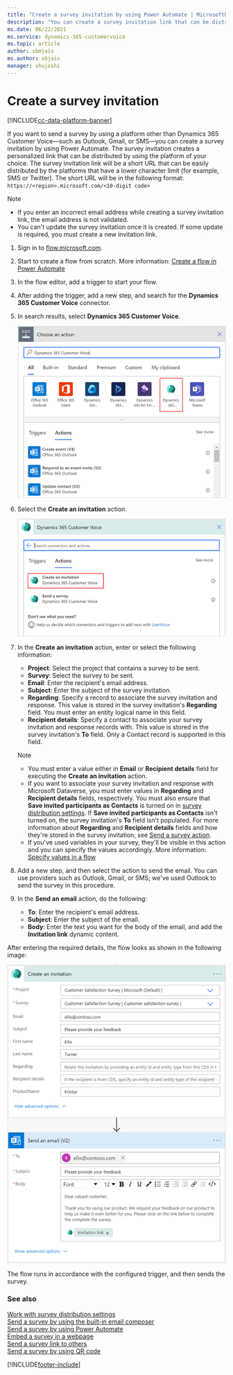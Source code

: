 ```yaml
---
title: "Create a survey invitation by using Power Automate | MicrosoftDocs"
description: "You can create a survey invitation link that can be distributed by using the platform of your choice."
ms.date: 06/22/2021
ms.service: dynamics-365-customervoice
ms.topic: article
author: sbmjais
ms.author: shjais
manager: shujoshi
---
```


# Create a survey invitation

[!INCLUDE[cc-data-platform-banner](includes/cc-data-platform-banner.md)]

If you want to send a survey by using a platform other than Dynamics 365 Customer Voice&mdash;such as Outlook, Gmail, or SMS&mdash;you can create a survey invitation by using Power Automate. The survey invitation creates a personalized link that can be distributed by using the platform of your choice. The survey invitation link will be a short URL that can be easily distributed by the platforms that have a lower character limit (for example, SMS or Twitter). The short URL will be in the following format: `https://<region>.microsoft.com/<10-digit code>`

> [!NOTE]
> - If you enter an incorrect email address while creating a survey invitation link, the email address is not validated.
> - You can't update the survey invitation once it is created. If some update is required, you must create a new invitation link.

1. Sign in to [flow.microsoft.com](https://flow.microsoft.com).

2. Start to create a flow from scratch. More information: [Create a flow in Power Automate](/flow/get-started-logic-flow)

3. In the flow editor, add a trigger to start your flow.

4. After adding the trigger, add a new step, and search for the **Dynamics 365 Customer Voice** connector.

5. In search results, select **Dynamics 365 Customer Voice**.

    ![Select the Dynamics 365 Customer Voice connector](media/search-connector.png "Select the Dynamics 365 Customer Voice connector")  

6. Select the **Create an invitation** action.

    ![Select Create an invitation action](media/select-flow-action.png "Select Create an invitation action")  

7. In the **Create an invitation** action, enter or select the following information:

    - **Project**: Select the project that contains a survey to be sent.
    - **Survey**: Select the survey to be sent.
    - **Email**: Enter the recipient's email address.
    - **Subject**: Enter the subject of the survey invitation.
    - **Regarding**: Specify a record to associate the survey invitation and response. This value is stored in the survey invitation's **Regarding** field. You must enter an entity logical name in this field.
    - **Recipient details**: Specify a contact to associate your survey invitation and response records with. This value is stored in the survey invitation's **To** field. Only a Contact record is supported in this field.

    > [!NOTE]
    > - You must enter a value either in **Email** or **Recipient details** field for executing the **Create an invitation** action.
    > - If you want to associate your survey invitation and response with Microsoft Dataverse, you must enter values in **Regarding** and **Recipient details** fields, respectively. You must also ensure that **Save invited participants as Contacts** is turned on in [survey distribution settings](distribution-settings.md#participants). If **Save invited participants as Contacts** isn't turned on, the survey invitation's **To** field isn't populated. For more information about **Regarding** and **Recipient details** fields and how they're stored in the survey invitation, see [Send a survey action](send-survey-flow.md#send-a-survey-action).
    > - If you've used variables in your survey, they'll be visible in this action and you can specify the values accordingly. More information: [Specify values in a flow](personalize-survey.md#specify-values-in-a-flow)

8. Add a new step, and then select the action to send the email. You can use providers such as Outlook, Gmail, or SMS; we've used Outlook to send the survey in this procedure.

9. In the **Send an email** action, do the following:

    - **To**: Enter the recipient's email address.
    - **Subject**: Enter the subject of the email.
    - **Body**: Enter the text you want for the body of the email, and add the **Invitation link** dynamic content.

  After entering the required details, the flow looks as shown in the following image:

   ![Survey invitation flow](media/survey-invite-flow.png "Survey invitation flow")

  The flow runs in accordance with the configured trigger, and then sends the survey.

### See also

[Work with survey distribution settings](distribution-settings.md)<br>
[Send a survey by using the built-in email composer](send-survey-email.md)<br>
[Send a survey by using Power Automate](send-survey-flow.md)<br>
[Embed a survey in a webpage](embed-web-page.md)<br>
[Send a survey link to others](send-survey-link.md)<br>
[Send a survey by using QR code](send-survey-qrcode.md)


[!INCLUDE[footer-include](includes/footer-banner.md)]
